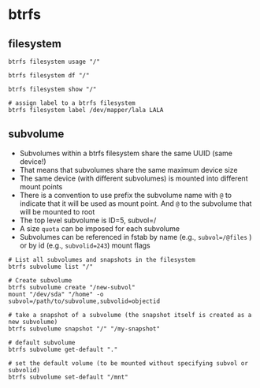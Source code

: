 # btrfs

## filesystem

```shell
btrfs filesystem usage "/"

btrfs filesystem df "/"

btrfs filesystem show "/"

# assign label to a btrfs filesystem
btrfs filesystem label /dev/mapper/lala LALA
```

## subvolume

- Subvolumes within a btrfs filesystem share the same UUID (same device!)
- That means that subvolumes share the same maximum device size
- The same device (with different subvolumes) is mounted into different mount points
- There is a convention to use prefix the subvolume name with `@` to indicate that it will be used as mount point. And `@` to the subvolume that will be mounted to root
- The top level subvolume is ID=5, subvol=/
- A size `quota` can be imposed for each subvolume
- Subvolumes can be referenced in fstab by name (e.g., `subvol=/@files` ) or by id (e.g., `subvolid=243`) mount flags

```shell
# List all subvolumes and snapshots in the filesystem
btrfs subvolume list "/"

# Create subvolume
btrfs subvolume create "/new-subvol"
mount "/dev/sda" "/home" -o subvol=/path/to/subvolume,subvolid=objectid

# take a snapshot of a subvolume (the snapshot itself is created as a new subvolume)
btrfs subvolume snapshot "/" "/my-snapshot"

# default subvolume
btrfs subvolume get-default "."

# set the default volume (to be mounted without specifying subvol or subvolid)
btrfs subvolume set-default "/mnt"
```
